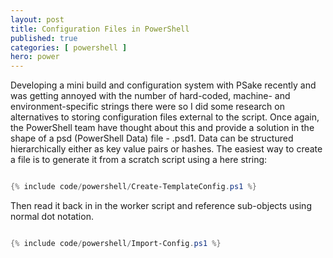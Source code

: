 ```yaml
---
layout: post
title: Configuration Files in PowerShell
published: true 
categories: [ powershell ]
hero: power
---
```


Developing a mini build and configuration system with PSake recently and was getting annoyed with the number of hard-coded, machine- and environment-specific strings there were 
so I did some research on alternatives to storing configuration files external to the script. Once again, the PowerShell team have thought about this and provide a solution 
in the shape of a psd (PowerShell Data) file - .psd1. Data can be structured hierarchically either as key value pairs or hashes. The easiest way to create a file is to 
generate it from a scratch script using a here string:


```powershell

{% include code/powershell/Create-TemplateConfig.ps1 %}

```

Then read it back in in the worker script and reference sub-objects using normal dot notation. 


```powershell

{% include code/powershell/Import-Config.ps1 %}

```
